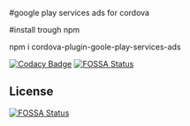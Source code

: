 #google play services ads for cordova

#install trough npm

npm i cordova-plugin-goole-play-services-ads

[![Codacy Badge](https://api.codacy.com/project/badge/Grade/fdcc123773dd4ec8af97a1c7cc199fb2)](https://app.codacy.com/gh/fgsoftware1/cordova-plugin-goole-play-services-ads?utm_source=github.com&utm_medium=referral&utm_content=fgsoftware1/cordova-plugin-goole-play-services-ads&utm_campaign=Badge_Grade_Settings)
[![FOSSA Status](https://app.fossa.com/api/projects/git%2Bgithub.com%2Ffgsoftware1%2Fcordova-plugin-goole-play-services-ads.svg?type=shield)](https://app.fossa.com/projects/git%2Bgithub.com%2Ffgsoftware1%2Fcordova-plugin-goole-play-services-ads?ref=badge_shield)


## License
[![FOSSA Status](https://app.fossa.com/api/projects/git%2Bgithub.com%2Ffgsoftware1%2Fcordova-plugin-goole-play-services-ads.svg?type=large)](https://app.fossa.com/projects/git%2Bgithub.com%2Ffgsoftware1%2Fcordova-plugin-goole-play-services-ads?ref=badge_large)